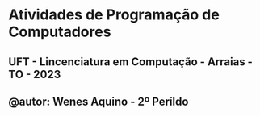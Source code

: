 # Atividades de Programação de Computadores
## UFT - Lincenciatura em Computação - Arraias - TO - 2023
## @autor: Wenes Aquino  - 2º Períldo
